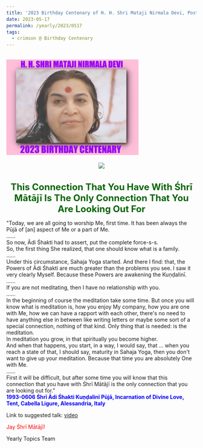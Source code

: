 ```yaml
---
title: '2023 Birthday Centenary of H. H. Shri Mataji Nirmala Devi, Post 17'
date: 2023-05-17
permalink: /yearly/2023/0517
tags:
  - crimson @ Birthday Centenary
---
```


<br>
<div style="text-align: left"><img src="/images/100Years.jpg" width="350" /></div><br>

<div style="text-align: center"><img src="https://pub-1e517d8c73a64c9c82977d676b1fff72.r2.dev/image1189_Photo_credit_Colin_Heinsen.png" /></div>

<br>
<p style="color:DarkGreen; text-align:center">
<font size="+2"><b>This Connection That You Have With Śhrī Mātājī Is The Only Connection That You Are Looking Out For</b><br></font>
</p>

<p>
"Today, we are all going to worship Me, first time. It has been always the Pūjā of [an] aspect of Me or a part of Me.<br>
......<br>
So now, Ādi Śhakti had to assert, put the complete force-s-s.<br>
So, the first thing She realized, that one should know what is a family.<br>
......<br>
Under this circumstance, Sahaja Yoga started. And there I find: that, the Powers of Ādi Śhakti are much greater than the problems you see. I saw it very clearly Myself. Because these Powers are awakening the Kuṇḍalinī.<br>
......<br>
If you are not meditating, then I have no relationship with you.<br>
......<br>
In the beginning of course the meditation take some time. But once you will know what is meditation is, how you enjoy My company, how you are one with Me, how we can have a rapport with each other, there's no need to have anything else in between like writing letters or maybe some sort of a special connection, nothing of that kind. Only thing that is needed: is the meditation.<br>
In meditation you grow, in that spiritually you become higher.<br>
And when that happens, you start, in a way, I would say, that ... when you reach a state of that, I should say, maturity in Sahaja Yoga, then you don't want to give up your meditation. Because that time you are absolutely One with Me.<br> 
......<br>
First it will be difficult, but after some time you will know that this connection that you have with Śhrī Mātājī is the only connection that you are looking out for."<br>
<font color="blue"><b>1993-0606 Śhrī Ādi Śhakti Kuṇḍalinī Pūjā, Incarnation of Divine Love, Tent, Cabella Ligure, Alessandria, Italy</b></font><br>
</p>

Link to suggested talk: <a href="https://vimeo.com/24312120"> video</a><br>

<p style="color:red;">Jay Śhrī Mātājī!<br></p>

<p>Yearly Topics Team</p>